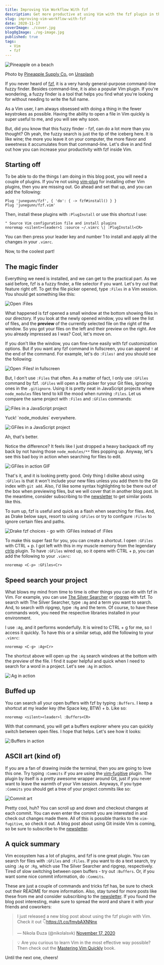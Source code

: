 ```yaml
---
title: Improving Vim Workflow With fzf
description: Get more productive at using Vim with the fzf plugin in this short tutorial.
slug: improving-vim-workflow-with-fzf
date: 2020-11-17
coverImage: ./cover.jpg
blogOgImage: ./og-image.jpg
published: true
tags:
  - Vim
  - fzf
---
```


![Pineapple on a beach](./cover.jpg)

<figcaption class="photo-caption">
<span>Photo by <a href="https://unsplash.com/@pineapple?utm_source=unsplash&amp;utm_medium=referral&amp;utm_content=creditCopyText">Pineapple Supply Co.</a> on <a href="https://unsplash.com/s/photos/improve-pineapple?utm_source=unsplash&amp;utm_medium=referral&amp;utm_content=creditCopyText">Unsplash</a></span>
</figcaption>

If you never heard of [fzf](https://github.com/junegunn/fzf), it is a very
handy general-purpose command-line fuzzy finder. Besides command-line, it is
also a popular Vim plugin. If you're wondering, a fuzzy finder is a tool that
helps you find what you're looking for without needing to write the full name.

As a Vim user, I am always obsessed with doing a thing in the fewer keystrokes
as possible. Having the ability to open a file in Vim quickly is super useful to
me, and you will see why soon.

But, did you know that this fuzzy finder - fzf, can do a lot more than you
thought? Oh yeah, the fuzzy search is just the tip of the iceberg here.
It is like wine; the more you leave it on your computer, the more flavor and
sweetness it accumulates from that command-line. Let's dive in and find out how
you can increase your productivity with fzf inside Vim.

## Starting off

To be able to do the things I am doing in this blog post, you will need a couple of
plugins. If you're not using [vim-plug](https://github.com/junegunn/vim-plug)
for installing other Vim plugins, then you are missing out. Go ahead and set
that up, and you can add the following:

```vim
Plug 'junegunn/fzf', { 'do': { -> fzf#install() } }
Plug 'junegunn/fzf.vim'
```

Then, install these plugins with `:PlugInstall` or use this shortcut I use:

```vim
" Source Vim configuration file and install plugins
nnoremap <silent><leader>1 :source ~/.vimrc \| :PlugInstall<CR>
```

You can then press your leader key and number 1 to install and apply all the
changes in your `.vimrc`.

Now, to the coolest part!

## The magic finder

Everything we need is installed, and we can get to the practical part. As we
said before, fzf is a fuzzy finder, a file selector if you want. Let's try
out that feature right off. To get the file picker opened, type `:Files` in
a Vim session. You should get something like this:

![Open :Files](./open-files.png)

What happened is fzf opened a small window at the bottom showing files in our
directory. If you look at the newly opened window, you will see the list of
files, and the **preview** of the currently selected file on the right
of the window. So you got your files on the left and their preview on the
right. Are you already impressed as I was? Cool, let's move on.

If you don't like the window, you can fine-tune easily with fzf customization
options. But if you want any fzf command in fullscreen, you can append `!` at
the end of the command. For example, let's do `:Files!` and you should see the
following:

![Open :Files! in fullscreen](./open-files-fullscreen.png)

But, I don't use `:Files` that often. As a matter of fact, I only use
`:GFiles` command by fzf. `:GFiles` will open a file picker for your Git files,
ignoring ones in the `.gitignore`. Using it is pretty neat in JavaScript
projects where `node_modules` files tend to kill the mood when running
`:Files`. Let us compare the same project with `:Files` and `:GFiles` commands:

![:Files in a JavaScript project](./files-js-project.png)

<div class="photo-caption">
  Yuck! `node_modules` everywhere.
</div>

![:GFiles in a JavaScript project](./git-files-js-project.png)

<div class="photo-caption">
  Ah, that's better.
</div>

Notice the difference? It feels like I just dropped a heavy backpack off my
back by not having those `node_modules/**` files popping up. Anyway, let's see
this bad boy in action when searching for files to edit.

![:GFiles in action GIF](./gfiles-in-action.gif)

That's it, and it is looking pretty good. Only thing I dislike about using `:GFiles` is
that it won't include your new files unless you add them to the Git index with
`git add`. Also, I'd like some syntax highlighting to be there out of the box
when previewing files, but we will cover that in another blog post. In the
meantime, consider subscribing to the [newsletter](./newsletter) to get similar
posts like this.

To sum up, fzf is useful and quick as a flash when searching for files. And, as
Drake below says, resort to using `:GFiles` or try to configure `:Files` to
ignore certain files and paths.

![Drake fzf choices - go with :GFiles instead of :Files](./drake-no-files-yes-gfiles.jpg)

To make this super fast for you, you can create a shortcut. I open `:GFiles`
with CTRL + p. I got left with this in my muscle memory from the legendary
[ctrlp](https://github.com/kien/ctrlp.vim) plugin. To have `:GFiles` wired
up, so it opens with CTRL + p, you can add the following to your `.vimrc`:

```vim
nnoremap <C-p> :GFiles<Cr>
```

## Speed search your project

What blows my mind from time to time is other things you can do with fzf in
Vim. For example, you can use
[The Silver Searcher](https://github.com/ggreer/the_silver_searcher)
or
[ripgrep](https://github.com/BurntSushi/ripgrep) with fzf.
To search with The Silver Searcher, type `:Ag` and a term you want to
search. And, to search with ripgrep, type `:Rg` and the term. Of course, to
have these commands work, you need the respective libraries installed in your
environment.

I use `:Ag`, and it performs wonderfully. It is wired to CTRL + g for me,
so I access it quickly. To have this or a similar setup, add the following
to your `.vimrc`:

```vim
nnoremap <C-g> :Ag<Cr>
```

The shortcut above will open up the `:Ag` search windows at the bottom with the
preview of the file. I find it super helpful and quick when I need to search
for a word in a project. Let's see `:Ag` in action.

![:Ag in action](./ag-in-action.gif)

## Buffed up

You can search all your open buffers with fzf by typing `:Buffers`. I keep a
shortcut at my leader key (the Space key, BTW) + b. Like so:

```vim
nnoremap <silent><leader>l :Buffers<CR>
```

With that command, you will get a buffers explorer where you can quickly switch
between open files. I hope that helps. Let's see how it looks:

![:Buffers in action](./buffers.png)

## ASCII art (kind of)

If you are a fan of drawing inside the terminal, then you are going to love this one.
Try typing `:Commits` if you are using the [vim-fugitive](https://github.com/tpope/vim-fugitive) plugin.
The plugin by itself is a pretty awesome wrapper around Git, just if you
never want to leave the warmth of your Vim session. Anyways, if you type
`:Commits` you should get a tree of your project commits like so:

![Commit art](./commits-art.png)

Pretty cool, huh? You can scroll up and down and checkout changes at each
commit. You can even enter the commit you are interested in and check out
changes made there. All of this is possible thanks to the `vim-fugitive`, so check
it out. A blog post about using Git inside Vim is coming, so be sure to
subscribe to the [newsletter](/newsletter).

## A quick summary

Vim ecosystem has a lot of plugins, and fzf is one great plugin. You can search
for files with `:GFiles` and `:Files`. If you want to do a text search, try using
`:Ag` or `:Rg`, which use The Silver Searcher and ripgrep, respectively. Tired of
slow switching between open buffers - try out `:Buffers`. Or, if you want some
nice commit information, do `:Commits`.

These are just a couple of commands and tricks fzf has, be sure to check out
their README for more information. Also, stay tuned for more posts like these
from me and consider subscribing to the [newsletter](/newsletter). If you found
the blog post interesting, make sure to spread the word and share it with
your friends and coworkers:

<blockquote class="twitter-tweet tw-align-center"><p lang="en" dir="ltr">I just released a new blog post about using the fzf plugin with Vim. Check it out 👇<a href="https://t.co/fmybAXNNnx">https://t.co/fmybAXNNnx</a></p>&mdash; Nikola Đuza (@nikolalsvk) <a href="https://twitter.com/nikolalsvk/status/1328670506803924992?ref_src=twsrc%5Etfw">November 17, 2020</a></blockquote> <script async src="https://platform.twitter.com/widgets.js" charset="utf-8"></script>

> 💡 Are you curious to learn Vim in the most effective way possible? Then check out
> the [Mastering Vim Quickly](https://gumroad.com/a/561247347) book.

Until the next one, cheers!

